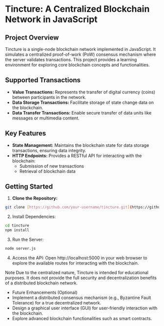 # Tincture: A Centralized Blockchain Network in JavaScript

## Project Overview

Tincture is a single-node blockchain network implemented in JavaScript. It simulates a centralized proof-of-work (PoW) consensus mechanism where the server validates transactions. This project provides a learning environment for exploring core blockchain concepts and functionalities.

## Supported Transactions

* **Value Transactions:** Represents the transfer of digital currency (coins) between participants in the network.
* **Data Storage Transactions:** Facilitate storage of state change data on the blockchain.
* **Data Transfer Transactions:** Enable secure transfer of data units like messages or multimedia content.

## Key Features

* **State Management:** Maintains the blockchain state for data storage transactions, ensuring data integrity.
* **HTTP Endpoints:** Provides a RESTful API for interacting with the blockchain:
    * Submission of new transactions
    * Retrieval of blockchain data

## Getting Started

1. **Clone the Repository:**

```bash
git clone [https://github.com/your-username/tincture.git](https://github.com/your-username/tincture.git)
```

2. Install Dependencies:
```bash
cd tincture
npm install
```

3. Run the Server:
```bash
node server.js
```
4. Access the API:
Open http://localhost:5000 in your web browser to explore the available routes for interacting with the blockchain.

Note
Due to the centralized nature, Tincture is intended for educational purposes. It does not provide the full security and decentralization benefits of a distributed blockchain network.

* Future Enhancements (Optional)
* Implement a distributed consensus mechanism (e.g., Byzantine Fault Tolerance) for a true decentralized network.
* Design a graphical user interface (GUI) for user-friendly interaction with the blockchain.
* Explore advanced blockchain functionalities such as smart contracts.

